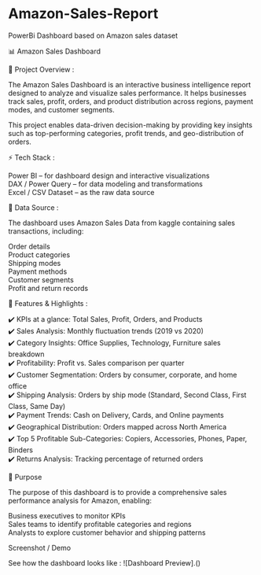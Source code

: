 # Amazon-Sales-Report
PowerBi Dashboard based on Amazon sales dataset

📊 Amazon Sales Dashboard

🔎 Project Overview :

The Amazon Sales Dashboard is an interactive business intelligence report designed to analyze and visualize sales performance. It helps businesses track sales, profit, orders, and product distribution across regions, payment modes, and customer segments.

This project enables data-driven decision-making by providing key insights such as top-performing categories, profit trends, and geo-distribution of orders.

⚡ Tech Stack :

Power BI – for dashboard design and interactive visualizations <br>
DAX / Power Query – for data modeling and transformations <br>
Excel / CSV Dataset – as the raw data source <br>

📂 Data Source :

The dashboard uses Amazon Sales Data from kaggle containing sales transactions, including:

Order details <br>
Product categories <br>
Shipping modes <br>
Payment methods <br>
Customer segments <br>
Profit and return records <br>

🚀 Features & Highlights :

✔️ KPIs at a glance: Total Sales, Profit, Orders, and Products <br> 
✔️ Sales Analysis: Monthly fluctuation trends (2019 vs 2020) <br>
✔️ Category Insights: Office Supplies, Technology, Furniture sales breakdown <br>
✔️ Profitability: Profit vs. Sales comparison per quarter <br>
✔️ Customer Segmentation: Orders by consumer, corporate, and home office <br>
✔️ Shipping Analysis: Orders by ship mode (Standard, Second Class, First Class, Same Day) <br>
✔️ Payment Trends: Cash on Delivery, Cards, and Online payments <br>
✔️ Geographical Distribution: Orders mapped across North America <br>
✔️ Top 5 Profitable Sub-Categories: Copiers, Accessories, Phones, Paper, Binders <br>
✔️ Returns Analysis: Tracking percentage of returned orders <br>

🎯 Purpose

The purpose of this dashboard is to provide a comprehensive sales performance analysis for Amazon, enabling:

Business executives to monitor KPIs <br>
Sales teams to identify profitable categories and regions <br>
Analysts to explore customer behavior and shipping patterns <br>

Screenshot / Demo

See how the dashboard looks like :
![Dashboard Preview].()
